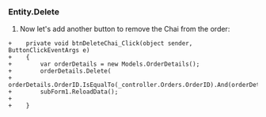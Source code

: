 ﻿### Entity.Delete
1.	Now let's add another button to remove the Chai from the order:
```csdiff
+    private void btnDeleteChai_Click(object sender, ButtonClickEventArgs e)
+    {
+        var orderDetails = new Models.OrderDetails();
+        orderDetails.Delete(
+            orderDetails.OrderID.IsEqualTo(_controller.Orders.OrderID).And(orderDetails.ProductID.IsEqualTo(1)));
+        subForm1.ReloadData();
+                
+    }
```